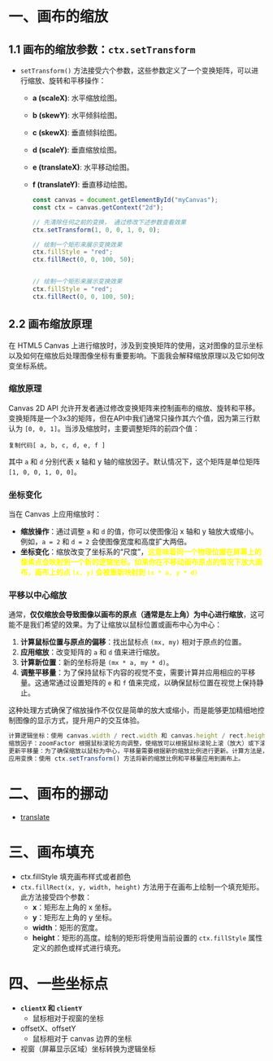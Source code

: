 # 一、画布的缩放

## 1.1 画布的缩放参数：`ctx.setTransform`

- `setTransform()` 方法接受六个参数，这些参数定义了一个变换矩阵，可以进行缩放、旋转和平移操作：

  - **a (scaleX)**: 水平缩放绘图。

  - **b (skewY)**: 水平倾斜绘图。

  - **c (skewX)**: 垂直倾斜绘图。

  - **d (scaleY)**: 垂直缩放绘图。

  - **e (translateX)**: 水平移动绘图。

  - **f (translateY)**: 垂直移动绘图。

    ```js
    const canvas = document.getElementById("myCanvas");
    const ctx = canvas.getContext("2d");
    
    // 先清除任何之前的变换， 通过修改下述参数查看效果
    ctx.setTransform(1, 0, 0, 1, 0, 0);
    
    // 绘制一个矩形来展示变换效果
    ctx.fillStyle = "red";
    ctx.fillRect(0, 0, 100, 50);
    
    
    // 绘制一个矩形来展示变换效果
    ctx.fillStyle = "red";
    ctx.fillRect(0, 0, 100, 50);
    ```

## 2.2 画布缩放原理

在 HTML5 Canvas 上进行缩放时，涉及到变换矩阵的使用，这对图像的显示坐标以及如何在缩放后处理图像坐标有重要影响。下面我会解释缩放原理以及它如何改变坐标系统。

### 缩放原理

Canvas 2D API 允许开发者通过修改变换矩阵来控制画布的缩放、旋转和平移。变换矩阵是一个3x3的矩阵，但在API中我们通常只操作其六个值，因为第三行默认为 `[0, 0, 1]`。当涉及缩放时，主要调整矩阵的前四个值：

```
复制代码[ a, b, c, d, e, f ]
```

其中 `a` 和 `d` 分别代表 x 轴和 y 轴的缩放因子。默认情况下，这个矩阵是单位矩阵 `[1, 0, 0, 1, 0, 0]`。

### 坐标变化

当在 Canvas 上应用缩放时：

- **缩放操作**：通过调整 `a` 和 `d` 的值，你可以使图像沿 x 轴和 y 轴放大或缩小。例如，`a = 2` 和 `d = 2` 会使图像宽度和高度扩大两倍。
- **坐标变化**：缩放改变了坐标系的“尺度”，<font color=yellow>**这意味着同一个物理位置在屏幕上的像素点会映射到一个新的逻辑坐标。如果你在不移动画布原点的情况下放大画布，画布上的点 `(x, y)` 会被重新映射到 `(x * a, y * d)`**</font>

### 平移以中心缩放

通常，**仅仅缩放会导致图像以画布的原点（通常是左上角）为中心进行缩放**，这可能不是我们希望的效果。为了让缩放以鼠标位置或画布中心为中心：

1. **计算鼠标位置与原点的偏移**：找出鼠标点 `(mx, my)` 相对于原点的位置。
2. **应用缩放**：改变矩阵的 `a` 和 `d` 值来进行缩放。
3. **计算新位置**：新的坐标将是 `(mx * a, my * d)`。
4. **调整平移量**：为了保持鼠标下内容的视觉不变，需要计算并应用相应的平移量。这通常通过设置矩阵的 `e` 和 `f` 值来完成，以确保鼠标位置在视觉上保持静止。

这种处理方式确保了缩放操作不仅仅是简单的放大或缩小，而是能够更加精细地控制图像的显示方式，提升用户的交互体验。

```js
计算逻辑坐标：使用 canvas.width / rect.width 和 canvas.height / rect.height 计算鼠标在画布上的逻辑坐标，确保缩放与鼠标的位置匹配。
缩放因子：zoomFactor 根据鼠标滚轮方向调整，使缩放可以根据鼠标滚轮上滚（放大）或下滚（缩小）进行调整。
更新平移量：为了确保缩放以鼠标为中心，平移量需要根据新的缩放比例进行更新。计算方法是，先按照新的缩放因子调整当前平移量，再加上基于缩放因子和鼠标位置调整的额外平移。
应用变换：使用 ctx.setTransform() 方法将新的缩放比例和平移量应用到画布上。
```

# 二、画布的挪动

- [translate](https://juejin.cn/post/7198767799484563516?searchId=2024041511544539AE621E979292808BC8)

# 三、画布填充

- ctx.fillStyle 填充画布样式或者颜色
- `ctx.fillRect(x, y, width, height)` 方法用于在画布上绘制一个填充矩形。此方法接受四个参数：
  - **x**：矩形左上角的 x 坐标。
  - **y**：矩形左上角的 y 坐标。
  - **width**：矩形的宽度。
  - **height**：矩形的高度。绘制的矩形将使用当前设置的 `ctx.fillStyle` 属性定义的颜色或样式进行填充。

# 四、一些坐标点

- **`clientX` 和 `clientY`**
  - 鼠标相对于视窗的坐标
- offsetX、offsetY
  - 鼠标相对于 canvas 边界的坐标
- 视窗（屏幕显示区域）坐标转换为逻辑坐标
